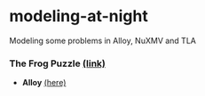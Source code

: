 # modeling-at-night
Modeling some problems in Alloy, NuXMV and TLA


### The Frog Puzzle [(link)](http://www.digyourowngrave.com/frog-jumping-puzzle/)

- __Alloy__ [(here)](https://github.com/vitorenesduarte/modeling-at-night/blob/master/the-frog-puzzle/frogs.als)

